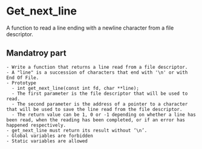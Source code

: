 # Get_next_line
A function to read a line ending with a newline character from a file descriptor.

## Mandatroy part
    - Write a function that returns a line read from a file descriptor.
    - A "line" is a succession of characters that end with '\n' or with End Of File.
    - Prototype
      - int get_next_line(const int fd, char **line);
      - The first parameter is the file descriptor that will be used to read.
      - The second parameter is the address of a pointer to a character that will be used to save the line read from the file descriptor.
      - The return value can be 1, 0 or -1 depending on whether a line has been read, when the reading has been completed, or if an error has happened respectively.
    - get_next_line must return its result without ’\n’.
    - Global variables are forbidden
    - Static variables are allowed
